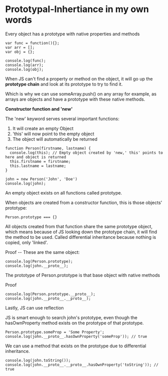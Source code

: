 # Prototypal-Inhertiance in my own words


Every object has a prototype with native properties and methods

```
var func = function(){};
var arr = [];
var obj = {};

console.log(func);
console.log(arr);
console.log(obj);

```


When JS can't find a property or method on the object, it will go up the **prototype chain** and look at its prototype to try to find it. 

Which is why we can use someArray.push() on any array for example, as arrays are objects and have a prototype with these native methods.

**Constructor function and 'new'**

The 'new' keyword serves several important functions:
1) It will create an empty Object
2) 'this' will now point to the empty object
3) The object will automatically be returned 

```
function Person(firstname, lastname) {
  console.log(this); // Empty object created by 'new,' this' points to here and object is returned
  this.firstname = firstname;
  this.lastname = lastname;
}

john = new Person('John', 'Doe')
console.log(john);
```


An empty object exists on all functions called prototype.

When objects are created from a constructor function, this is those objects' prototype:
```
Person.prototype === {} 
```
All objects created from that function share the same prototype object, which means because of JS looking down the prototype chain, it will find the method to be used.
Called differential inheritance because nothing is copied, only 'linked'. 


Proof -- These are the same object: 
```
console.log(Person.prototype);
console.log(john.__proto__);
```

The prototype of Person.prototype is that base object with native methods

Proof
```
console.log(Person.prototype.__proto__);
console.log(john.__proto__.__proto__);
```

Lastly, JS can use reflection

JS is smart enough to search john's prototype, even though the hasOwnProperty method exists on the prototype of that prototype. 

```
Person.prototype.someProp = 'Some Property';
console.log(john.__proto__.hasOwnProperty('someProp')); // true 
```

We can use a method that exists on the prototype due to differential inheritance. 
```
console.log(john.toString());
console.log(john.__proto__.__proto__.hasOwnProperty('toString')); // true
```

```
